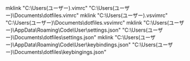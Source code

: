 ﻿mklink  "C:\Users\(ユーザー)\.vimrc" "C:\Users\(ユーザー)\Documents\dotfiles\.vimrc"
mklink  "C:\Users\(ユーザー)\.vsvimrc" "C:\Users\(ユーザー)\Documents\dotfiles\.vsvimrc"
mklink  "C:\Users\(ユーザー)\AppData\Roaming\Code\User\settings.json" "C:\Users\(ユーザー)\Documents\dotfiles\settings.json"
mklink  "C:\Users\(ユーザー)\AppData\Roaming\Code\User\keybindings.json" "C:\Users\(ユーザー)\Documents\dotfiles\keybingings.json"
